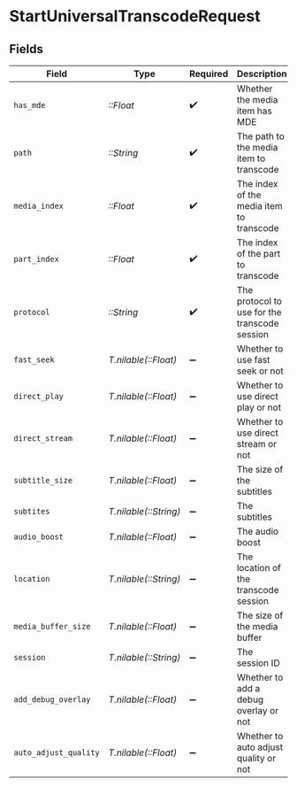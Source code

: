 # StartUniversalTranscodeRequest


## Fields

| Field                                         | Type                                          | Required                                      | Description                                   | Example                                       |
| --------------------------------------------- | --------------------------------------------- | --------------------------------------------- | --------------------------------------------- | --------------------------------------------- |
| `has_mde`                                     | *::Float*                                     | :heavy_check_mark:                            | Whether the media item has MDE                | 1                                             |
| `path`                                        | *::String*                                    | :heavy_check_mark:                            | The path to the media item to transcode       | /library/metadata/23409                       |
| `media_index`                                 | *::Float*                                     | :heavy_check_mark:                            | The index of the media item to transcode      | 0                                             |
| `part_index`                                  | *::Float*                                     | :heavy_check_mark:                            | The index of the part to transcode            | 0                                             |
| `protocol`                                    | *::String*                                    | :heavy_check_mark:                            | The protocol to use for the transcode session | hls                                           |
| `fast_seek`                                   | *T.nilable(::Float)*                          | :heavy_minus_sign:                            | Whether to use fast seek or not               | 0                                             |
| `direct_play`                                 | *T.nilable(::Float)*                          | :heavy_minus_sign:                            | Whether to use direct play or not             | 0                                             |
| `direct_stream`                               | *T.nilable(::Float)*                          | :heavy_minus_sign:                            | Whether to use direct stream or not           | 0                                             |
| `subtitle_size`                               | *T.nilable(::Float)*                          | :heavy_minus_sign:                            | The size of the subtitles                     | 100                                           |
| `subtites`                                    | *T.nilable(::String)*                         | :heavy_minus_sign:                            | The subtitles                                 | burn                                          |
| `audio_boost`                                 | *T.nilable(::Float)*                          | :heavy_minus_sign:                            | The audio boost                               | 100                                           |
| `location`                                    | *T.nilable(::String)*                         | :heavy_minus_sign:                            | The location of the transcode session         | lan                                           |
| `media_buffer_size`                           | *T.nilable(::Float)*                          | :heavy_minus_sign:                            | The size of the media buffer                  | 102400                                        |
| `session`                                     | *T.nilable(::String)*                         | :heavy_minus_sign:                            | The session ID                                | zvcage8b7rkioqcm8f4uns4c                      |
| `add_debug_overlay`                           | *T.nilable(::Float)*                          | :heavy_minus_sign:                            | Whether to add a debug overlay or not         | 0                                             |
| `auto_adjust_quality`                         | *T.nilable(::Float)*                          | :heavy_minus_sign:                            | Whether to auto adjust quality or not         | 0                                             |